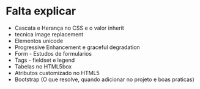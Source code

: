 # Falta explicar

- Cascata e Herança no CSS e o valor inherit
- tecnica image replacement
- Elementos unicode
- Progressive Enhancement e graceful degradation
- Form - Estudos de formularios
- Tags - fieldset e legend
- Tabelas no HTML5box
- Atributos customizado no HTML5
- Bootstrap (O que resolve, quando adicionar no projeto e boas praticas)
